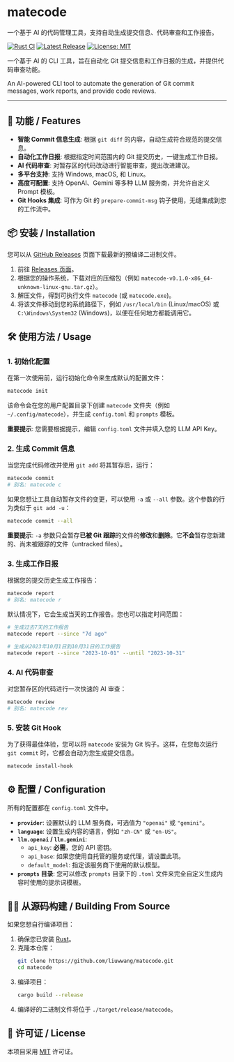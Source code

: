 # matecode

一个基于 AI 的代码管理工具，支持自动生成提交信息、代码审查和工作报告。

[![Rust CI](https://github.com/liuwwang/matecode/actions/workflows/ci.yml/badge.svg)](https://github.com/liuwwang/matecode/actions/workflows/ci.yml)
[![Latest Release](https://img.shields.io/github/v/release/liuwwang/matecode)](https://github.com/liuwwang/matecode/releases/latest)
[![License: MIT](https://img.shields.io/badge/License-MIT-yellow.svg)](https://opensource.org/licenses/MIT)

一个基于 AI 的 CLI 工具，旨在自动化 Git 提交信息和工作日报的生成，并提供代码审查功能。

An AI-powered CLI tool to automate the generation of Git commit messages, work reports, and provide code reviews.

---

## 🚀 功能 / Features

-   **智能 Commit 信息生成**: 根据 `git diff` 的内容，自动生成符合规范的提交信息。
-   **自动化工作日报**: 根据指定时间范围内的 Git 提交历史，一键生成工作日报。
-   **AI 代码审查**: 对暂存区的代码改动进行智能审查，提出改进建议。
-   **多平台支持**: 支持 Windows, macOS, 和 Linux。
-   **高度可配置**: 支持 OpenAI、Gemini 等多种 LLM 服务商，并允许自定义 Prompt 模板。
-   **Git Hooks 集成**: 可作为 Git 的 `prepare-commit-msg` 钩子使用，无缝集成到您的工作流中。

## 📦 安装 / Installation

您可以从 [GitHub Releases](https://github.com/liuwwang/matecode/releases) 页面下载最新的预编译二进制文件。

1.  前往 [Releases 页面](https://github.com/liuwwang/matecode/releases/latest)。
2.  根据您的操作系统，下载对应的压缩包（例如 `matecode-v0.1.0-x86_64-unknown-linux-gnu.tar.gz`）。
3.  解压文件，得到可执行文件 `matecode` (或 `matecode.exe`)。
4.  将该文件移动到您的系统路径下，例如 `/usr/local/bin` (Linux/macOS) 或 `C:\Windows\System32` (Windows)，以便在任何地方都能调用它。

## 🛠️ 使用方法 / Usage

### 1. 初始化配置

在第一次使用前，运行初始化命令来生成默认的配置文件：

```bash
matecode init
```

该命令会在您的用户配置目录下创建 `matecode` 文件夹（例如 `~/.config/matecode`），并生成 `config.toml` 和 `prompts` 模板。

**重要提示**: 您需要根据提示，编辑 `config.toml` 文件并填入您的 LLM API Key。

### 2. 生成 Commit 信息

当您完成代码修改并使用 `git add` 将其暂存后，运行：

```bash
matecode commit
# 别名: matecode c
```

如果您想让工具自动暂存文件的变更，可以使用 `-a` 或 `--all` 参数。这个参数的行为类似于 `git add -u`：

```bash
matecode commit --all
```

**重要提示**: `-a` 参数只会暂存**已被 Git 跟踪**的文件的**修改**和**删除**。它**不会**暂存您新建的、尚未被跟踪的文件（untracked files）。

### 3. 生成工作日报

根据您的提交历史生成工作报告：

```bash
matecode report
# 别名: matecode r
```

默认情况下，它会生成当天的工作报告。您也可以指定时间范围：

```bash
# 生成过去7天的工作报告
matecode report --since "7d ago"

# 生成从2023年10月1日到10月31日的工作报告
matecode report --since "2023-10-01" --until "2023-10-31"
```

### 4. AI 代码审查

对您暂存区的代码进行一次快速的 AI 审查：

```bash
matecode review
# 别名: matecode rev
```

### 5. 安装 Git Hook

为了获得最佳体验，您可以将 `matecode` 安装为 Git 钩子。这样，在您每次运行 `git commit` 时，它都会自动为您生成提交信息。

```bash
matecode install-hook
```

## ⚙️ 配置 / Configuration

所有的配置都在 `config.toml` 文件中。

-   **`provider`**: 设置默认的 LLM 服务商，可选值为 `"openai"` 或 `"gemini"`。
-   **`language`**: 设置生成内容的语言，例如 `"zh-CN"` 或 `"en-US"`。
-   **`llm.openai` / `llm.gemini`**:
    -   `api_key`: **必需**，您的 API 密钥。
    -   `api_base`: 如果您使用自托管的服务或代理，请设置此项。
    -   `default_model`: 指定该服务商下使用的默认模型。
-   **`prompts` 目录**: 您可以修改 `prompts` 目录下的 `.toml` 文件来完全自定义生成内容时使用的提示词模板。

## 🧑‍💻 从源码构建 / Building From Source

如果您想自行编译项目：

1.  确保您已安装 [Rust](https://www.rust-lang.org/tools/install)。
2.  克隆本仓库：
    ```bash
    git clone https://github.com/liuwwang/matecode.git
    cd matecode
    ```
3.  编译项目：
    ```bash
    cargo build --release
    ```
4.  编译好的二进制文件将位于 `./target/release/matecode`。

## 📜 许可证 / License

本项目采用 [MIT](https://opensource.org/licenses/MIT) 许可证。